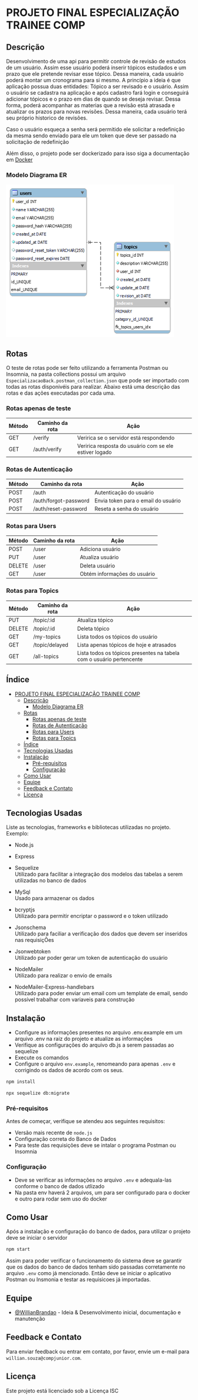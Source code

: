 # PROJETO FINAL ESPECIALIZAÇÃO TRAINEE COMP

## Descrição
Desenvolvimento de uma api para permitir controle de revisão de estudos de um usuário.
Assim esse usuário poderá inserir tópicos estudados e um prazo que ele pretende revisar esse tópico.
Dessa maneira, cada usuário poderá montar um cronograma para si mesmo.
A princípio a ideia é que aplicação possua duas entidades: Tópico a ser revisado e o usuário. Assim o usuário se cadastra na aplicação e após cadastro fará login e conseguirá adicionar tópicos e o prazo em dias de quando se deseja revisar.  Dessa forma, poderá acompanhar as materias que a revisão está atrasada e atualizar os prazos para novas revisões.
Dessa maneira, cada usuário terá seu próprio historico de revisões.

Caso o usuário esqueça a senha será permitido ele solicitar a redefinição da mesma sendo enviado para ele um token que deve ser passado na solicitação de redefinição

Além disso, o projeto pode ser dockerizado para isso siga a documentação em [Docker](DOCKER.md)

### Modelo Diagrama ER
![Diagrama Entidade Relacionamento do Projeto](./images/diagramaER.png)


## Rotas
O teste de rotas pode ser feito utilizando a ferramenta Postman ou Insomnia, na pasta collections possui um arquivo `EspecializacaoBack.postman_collection.json` que pode ser importado com todas as rotas disponivéis para realizar.
Abaixo está uma descrição das rotas e das ações executadas por cada uma.

### Rotas apenas de teste
| Método  | Caminho da rota    | Ação
|---------| -------------------|--------------
| GET    	| /verify            | Veririca se o servidor está respondendo
| GET     | /auth/verify       | Veririca resposta do usuário com se ele estiver logado

### Rotas de Autenticação
| Método    | Caminho da rota        | Ação
|-----------|------------------------|--------------
| POST      | /auth                  | Autenticação do usuário
| POST	    | /auth/forgot-password  | Envia token para o email do usuário
| POST      | /auth/reset-password   | Reseta a senha do usuário

### Rotas para Users 
| Método  | Caminho da rota    | Ação
|---------| -------------------|--------------
| POST   	| /user              |	Adiciona usuário
| PUT	    | /user	             | Atualiza usuário
| DELETE  | /user	             | Deleta usuário
| GET	    | /user              | Obtém informações do usuário


### Rotas para Topics
| Método  | Caminho da rota    | Ação
|---------| -------------------|--------------
| PUT	    |/topic/:id          | Atualiza tópico
| DELETE	|/topic/:id          | Deleta tópico
| GET	    |/my-topics	         | Lista todos os tópicos do usuário
| GET	    |/topic/delayed	     | Lista apenas tópicos de hoje e atrasados
| GET     |/all-topics         | Lista todos os tópicos presentes na tabela com o usuário pertencente

## Índice

- [PROJETO FINAL ESPECIALIZAÇÃO TRAINEE COMP](#projeto-final-especialização-trainee-comp)
  - [Descrição](#descrição)
    - [Modelo Diagrama ER](#modelo-diagrama-er)
  - [Rotas](#rotas)
    - [Rotas apenas de teste](#rotas-apenas-de-teste)
    - [Rotas de Autenticação](#rotas-de-autenticação)
    - [Rotas para Users](#rotas-para-users)
    - [Rotas para Topics](#rotas-para-topics)
  - [Índice](#índice)
  - [Tecnologias Usadas](#tecnologias-usadas)
  - [Instalação](#instalação)
    - [Pré-requisitos](#pré-requisitos)
    - [Configuração](#configuração)
  - [Como Usar](#como-usar)
  - [Equipe](#equipe)
  - [Feedback e Contato](#feedback-e-contato)
  - [Licença](#licença)

## Tecnologias Usadas

Liste as tecnologias, frameworks e bibliotecas utilizadas no projeto. Exemplo:
- Node.js
- Express

- Sequelize</br> Utilizado para facilitar a integração dos modelos das tabelas a serem utilizadas no banco de dados
- MySql </br> Usado para armazenar os dados 
- bcryptjs</br> Utilizado para permitir encriptar o password e o token utilizado 
- Jsonschema</br> Utilizado para faciliar a verificação dos dados que devem ser inseridos nas requisiçÕes
- Jsonwebtoken</br> Utilizado par poder gerar um token de autenticação do usuário
- NodeMailer</br> Utilizado para realizar o envio de emails
- NodeMailer-Express-handlebars</br> Utilizado para poder enviar um email com um template de email, sendo possível trabalhar com variaveis para construção

## Instalação
- Configure as informações presentes no arquivo .env.example em um arquivo .env na raiz do projeto e atualize as informações
- Verifique as configurações do arquivo db.js a serem passadas ao sequelize
- Execute os comandos
- Configure o arquivo `env.example`, renomeando para apenas `.env` e corrigindo os dados de acordo com os seus.


 ```bash
npm install
```
```bash
npx sequelize db:migrate
``` 



### Pré-requisitos

Antes de começar, verifique se atendeu aos seguintes requisitos:
- Versão mais recente de `node.js`
- Configuração correta do Banco de Dados
- Para teste das requisições deve se intalar o programa Postman ou Insomnia

### Configuração
- Deve se verificar as informações no arquivo `.env` e adequala-las conforme o banco de dados utlizado
- Na pasta env haverá 2 arquivos, um para ser configurado para o docker e outro para rodar sem uso do docker



## Como Usar
Após a instalação e configuração do banco de dados, para utilizar o projeto deve se iniciar o servidor

```bash
npm start
```

Assim para poder verificar o funcionamento do sistema deve se garantir que os dados do banco de dados tenham sido passadas corretamente no arquivo `.env` como já mencionado. 
Então deve se iniciar o aplicativo Postman ou Insmonia e testar as requisicoes já importadas.

## Equipe

- [@WillianBrandao](https://github.com/WillianBrandao) - Ideia & Desenvolvimento inicial, documentação e manutenção

## Feedback e Contato

Para enviar feedback ou entrar em contato, por favor, envie um e-mail para `willian.souza@compjunior.com`.

## Licença

Este projeto está licenciado sob a Licença ISC